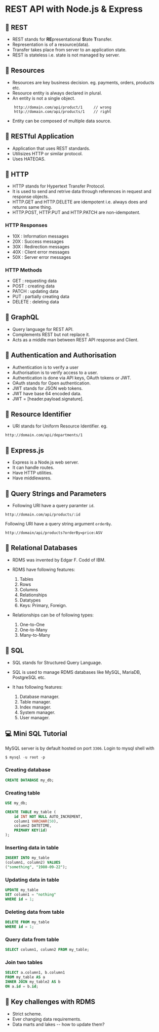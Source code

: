 # REST API with Node.js & Express

## :book: REST

- REST stands for **RE**presentational **S**tate **T**ransfer.
- Representation is of a resource(data). 
- Transfer takes place from server to an application state.
- REST is stateless i.e. state is not managed by server.

## :book: Resources

- Resources are key business decision. eg. payments, orders, products etc.
- Resource entity is always declared in plural.
- An entity is not a single object.
```http
    http://domain.com/api/product/1     // wrong
    http://domain.com/api/products/1    // right
```
- Entity can be composed of multiple data source.

## :book: RESTful Application

- Application that uses REST standards.
- Utilisizes HTTP or similar protocol.
- Uses HATEOAS.

## :book: HTTP

- HTTP stands for Hypertext Transfer Protocol.
- It is used to send and retrive data through references in request and response objects.
- HTTP.GET and HTTP.DELETE are idempotent i.e. always does and returns same thing.
- HTTP.POST, HTTP.PUT and HTTP.PATCH are non-idempotent.

### HTTP Responses

- 10X : Information messages
- 20X : Success messages
- 30X : Redirection messages
- 40X : Client error messages
- 50X : Server error messages

### HTTP Methods

- GET : requesting data
- POST : creating data
- PATCH : updating data
- PUT : partially creating data
- DELETE : deleting data

## :book: GraphQL

- Query language for REST API.
- Complements REST but not replace it.
- Acts as a middle man between REST API response and Client.

## :book: Authentication and Authorisation

- Authentication is to verify a user
- Authorisation is to verify access to a user.
- Authentication is done via API keys, OAuth tokens or JWT.
- OAuth stands for Open authentication.
- JWT stands for JSON web tokens.
- JWT have base 64 encoded data.
- JWT = [header.payload.signature].

## :book: Resource Identifier

- URI stands for Uniform Resource Identifier. eg.
```http
http://domain.com/api/departments/1
```

## :book: Express.js

- Express is a Node.js web server.
- It can handle routes.
- Have HTTP utilities.
- Have middlewares.

## :book: Query Strings and Parameters

- Following URI have a query paramter `id`.
```http
http://domain.com/api/products/:id
```
Following URI have a query string argument `orderBy`.
```http
http://domain/api/products?orderBy=price:ASV
```

## :book: Relational Databases

- RDMS was invented by Edgar F. Codd of IBM.
- RDMS have following features:

    1. Tables
    2. Rows
    3. Columns
    4. Relationships
    5. Datatypes
    6. Keys: Primary, Foreign.
- Relationships can be of following types:

    1. One-to-One
    2. One-to-Many
    3. Many-to-Many

## :book: SQL

- SQL stands for Structured Query Language.
- SQL is used to manage RDMS databases like MySQL, MariaDB, PostgreSQL etc.
- It has following features:

    1. Database manager.
    2. Table manager.
    3. Index manager.
    4. System manager.
    5. User manager.

## :computer: Mini SQL Tutorial

MySQL server is by default hosted on port `3306`. Login to mysql shell with
```sql
$ mysql -u root -p
```

### Creating database
```sql
CREATE DATABASE my_db;
```

### Creating table
```sql
USE my_db;

CREATE TABLE my_table (
    id INT NOT NULL AUTO_INCREMENT,
    column1 VARCHAR(50),
    column2 DATETIME,
    PRIMARY KEY(id)
);
```

### Inserting data in table
```sql
INSERT INTO my_table
(column1, column2) VALUES
("something", "1980-09-22");
```

### Updating data in table
```sql
UPDATE my_table
SET column1 = "nothing"
WHERE id = 1;
```

### Deleting data from table
```sql
DELETE FROM my_table
WHERE id = 1;
```

### Query data from table
```sql
SELECT column1, column2 FROM my_table;
```

### Join two tables
```sql
SELECT a.column1, b.column1
FROM my_table AS a
INNER JOIN my_table2 AS b
ON a.id = b.id;
```

## :no_entry_sign: Key challenges with RDMS

- Strict scheme.
- Ever changing data requirements.
- Data marts and lakes -- how to update them?
